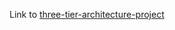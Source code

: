 Link to [three-tier-architecture-project](https://github.com/pythonkid2/three-tier-architecture-project)
